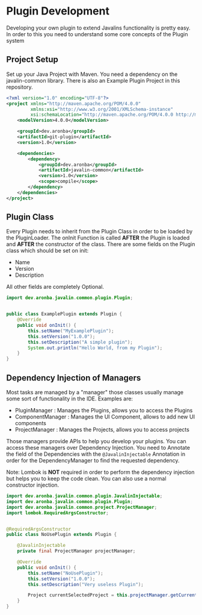# Plugin Development
Developing your own plugin to extend Javalins functionality is pretty easy. In order to this you need to understand some core concepts of the Plugin system

## Project Setup
Set up your Java Project with Maven. You need a dependency on the javalin-common library.
There is also an Example Plugin Project in this repository.
```xml
<?xml version="1.0" encoding="UTF-8"?>
<project xmlns="http://maven.apache.org/POM/4.0.0"
         xmlns:xsi="http://www.w3.org/2001/XMLSchema-instance"
         xsi:schemaLocation="http://maven.apache.org/POM/4.0.0 http://maven.apache.org/xsd/maven-4.0.0.xsd">
    <modelVersion>4.0.0</modelVersion>

    <groupId>dev.aronba</groupId>
    <artifactId>git-plugin</artifactId>
    <version>1.0</version>

    <dependencies>
        <dependency>
            <groupId>dev.aronba</groupId>
            <artifactId>javalin-common</artifactId>
            <version>1.0</version>
            <scope>compile</scope>
        </dependency>
    </dependencies>
</project>
```


## Plugin Class
Every Plugin needs to inherit from the Plugin Class in order to be loaded by the PluginLoader.
The onInit Function is called **AFTER** the Plugin is loaded and **AFTER** the constructor of the class. There are some fields on the Plugin class which should be set on init:
- Name
- Version
- Description  

All other fields are completely Optional.

```java
import dev.aronba.javalin.common.plugin.Plugin;


public class ExamplePlugin extends Plugin {
    @Override
    public void onInit() {
        this.setName("MyExamplePlugin");
        this.setVersion("1.0.0");
        this.setDescription("A simple plugin");
        System.out.println("Hello World, from my Plugin");
    }
}
```
## Dependency Injection of Managers
Most tasks are managed by a "manager" those classes usually manage some sort of functionality in the IDE. Examples are:
- PluginManager : Manages the Plugins, allows you to access the Plugins
- ComponentManager : Manages the UI Component, allows to add new UI components
- ProjectManager : Manages the Projects, allows you to access projects

Those managers provide APIs to help you develop your plugins. You can access these managers over Dependency Injection. You need to Annotate the field of the Dependencies with the `@JavalinInjectable` Annotation in order for the DependencyManager to find the requested dependency. 

Note: Lombok is **NOT** required in order to perform the dependency injection but helps you to keep the code clean. You can also use a normal constructor injection.

```java
import dev.aronba.javalin.common.plugin.JavalinInjectable;
import dev.aronba.javalin.common.plugin.Plugin;
import dev.aronba.javalin.common.project.ProjectManager;
import lombok.RequiredArgsConstructor;


@RequiredArgsConstructor
public class NoUsePlugin extends Plugin {

    @JavalinInjectable
    private final ProjectManager projectManager;

    @Override
    public void onInit() {
        this.setName("NoUsePlugin");
        this.setVersion("1.0.0");
        this.setDescription("Very useless Plugin");

        Project currentSelectedProject = this.projectManager.getCurrentProject();
    }
}
```




